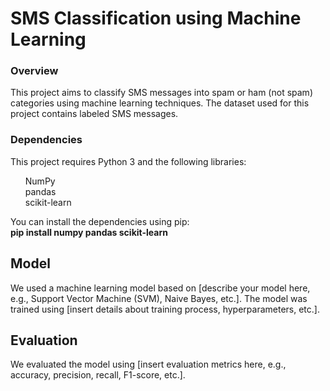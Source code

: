 <h1>SMS Classification using Machine Learning</h1>
<h3>Overview</h3>
This project aims to classify SMS messages into spam or ham (not spam) categories using machine learning techniques. The dataset used for this project contains labeled SMS messages.
<h3>Dependencies</h3>
This project requires Python 3 and the following libraries:
<ul>
NumPy<br>
pandas<br>
scikit-learn</ul>
You can install the dependencies using pip:<br>
<b>pip install numpy pandas scikit-learn</b>
<h2>Model</h2>
<p>We used a machine learning model based on [describe your model here, e.g., Support Vector Machine (SVM), Naive Bayes, etc.]. The model was trained using [insert details about training process, hyperparameters, etc.].</p>
<h2>Evaluation</h2>
<p>We evaluated the model using [insert evaluation metrics here, e.g., accuracy, precision, recall, F1-score, etc.].</p>
